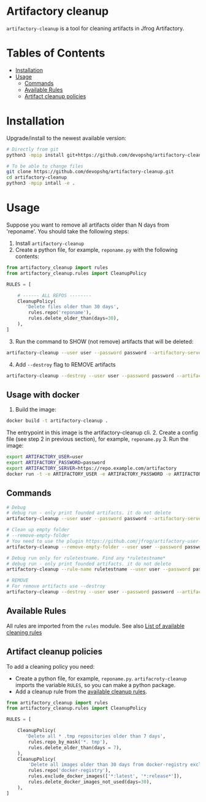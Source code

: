 # Artifactory cleanup #

`artifactory-cleanup` is a tool for cleaning artifacts in Jfrog Artifactory.

# Tables of Contents

<!-- toc -->

- [Installation](#installation)
- [Usage](#usage)
  * [Commands](#commands)
  * [Available Rules](#available-rules)
  * [Artifact cleanup policies](#artifactory-cleanup-policies)

<!-- tocstop -->

# Installation
Upgrade/install to the newest available version:
```bash
# Directly from git
python3 -mpip install git+https://github.com/devopshq/artifactory-cleanup.git

# To be able to change files
git clone https://github.com/devopshq/artifactory-cleanup.git
cd artifactory-cleanup
python3 -mpip intall -e .
```

# Usage

Suppose you want to remove all artifacts older than N days from 'reponame'.
You should take the following steps:

1. Install `artifactory-cleanup`
2. Сreate a python file, for example, `reponame.py` with the following contents:
```python
from artifactory_cleanup import rules
from artifactory_cleanup.rules import CleanupPolicy

RULES = [

    # ------ ALL REPOS --------
    CleanupPolicy(
       'Delete files older than 30 days',
        rules.repo('reponame'),
        rules.delete_older_than(days=30),
    ),
]
```
3. Run the command to SHOW (not remove) artifacts that will be deleted:
```bash
artifactory-cleanup --user user --password password --artifactory-server https://repo.example.com/artifactory --config reponame.py
```
4. Add `--destroy` flag to REMOVE artifacts
```bash
artifactory-cleanup --destroy --user user --password password --artifactory-server https://repo.example.com/artifactory --config reponame.py
```

## Usage with docker

1. Build the image:
```bash
docker build -t artifactory-cleanup .
```
The entrypoint in this image is the artifactory-cleanup cli.
2. Create a config file (see step 2 in previous section), for example, `reponame.py`
3. Run the image:
```bash
export ARTIFACTORY_USER=user
export ARTIFACTORY_PASSWORD=password
export ARTIFACTORY_SERVER=https://repo.example.com/artifactory
docker run -t -e ARTIFACTORY_USER -e ARTIFACTORY_PASSWORD -e ARTIFACTORY_SERVER  -v $(pwd)/reponame.py:/home/artifactory/reponame.py:ro artifactory-cleanup --config reponame.py
```

## Commands ##

```bash
# Debug
# debug run - only print founded artifacts. it do not delete
artifactory-cleanup --user user --password password --artifactory-server https://repo.example.com/artifactory --config reponame.py

# Clean up empty folder
# --remove-empty-folder
# You need to use the plugin https://github.com/jfrog/artifactory-user-plugins/tree/master/cleanup/deleteEmptyDirs to delete empty folders
artifactory-cleanup --remove-empty-folder --user user --password password --artifactory-server https://repo.example.com/artifactory

# Debug run only for ruletestname. Find any *ruletestname*
# debug run - only print founded artifacts. it do not delete
artifactory-cleanup --rule-name ruletestname --user user --password password --artifactory-server https://repo.example.com/artifactory --config reponame.py

# REMOVE
# For remove artifacts use --destroy
artifactory-cleanup --destroy --user user --password password --artifactory-server https://repo.example.com/artifactory  --config reponame.py
```

## Available Rules ##

All rules are imported from the `rules` module.
See also [List of available cleaning rules](docs/RULES)

## Artifact cleanup policies ##

To add a cleaning policy you need:

- Create a python file, for example, `reponame.py`. `artifacroty-cleanup` imports the variable `RULES`, so you can make a python package.
- Add a cleanup rule from the [available cleanup rules](docs/RULES).

```python
from artifactory_cleanup import rules
from artifactory_cleanup.rules import CleanupPolicy

RULES = [

    CleanupPolicy(
       'Delete all * .tmp repositories older than 7 days',
        rules.repo_by_mask('*. tmp'),
        rules.delete_older_than(days = 7),
    ),
    CleanupPolicy(
        'Delete all images older than 30 days from docker-registry exclude latest, release',
        rules.repo('docker-registry'),
        rules.exclude_docker_images(['*:latest', '*:release*']),
        rules.delete_docker_images_not_used(days=30),
    ),
]
```
